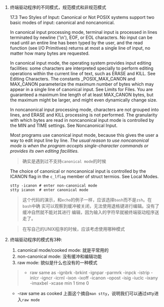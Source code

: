 1. 终端驱动程序的不同模式，规范模式和非规范模式
   
   17.3 Two Styles of Input: Canonical or Not
   POSIX systems support two basic modes of input: canonical and noncanonical.

   In canonical input processing mode, terminal input is processed in lines 
   terminated by newline ('\n'), EOF, or EOL characters. No input can be 
   read until an entire line has been typed by the user, and the read function 
   (see I/O Primitives) returns at most a single line of input, no matter how 
   many bytes are requested.

   In canonical input mode, the operating system provides input editing facilities:
   some characters are interpreted specially to perform editing operations within 
   the current line of text, such as ERASE and KILL. See Editing Characters.
   The constants _POSIX_MAX_CANON and MAX_CANON parameterize the maximum number 
   of bytes which may appear in a single line of canonical input. See Limits for 
   Files. You are guaranteed a maximum line length of at least MAX_CANON bytes, 
   but the maximum might be larger, and might even dynamically change size.

   In noncanonical input processing mode, characters are not grouped into lines, 
   and ERASE and KILL processing is not performed. The granularity with which bytes 
   are read in noncanonical input mode is controlled by the MIN and TIME settings. 
   See Noncanonical Input.

   Most programs use canonical input mode, because this gives the user a way to 
   edit input line by line. *The usual reason to use noncanonical mode is when the 
   program accepts single-character commands or provides its own editing facilities.*

   > 确实是遇到过不支持`canonical mode`的时候

   The choice of canonical or noncanonical input is controlled by the ICANON flag 
   in the `c_lflag` member of struct termios. See Local Modes.

   ```shell
   stty -icanon # enter non-canonical mode
   stty icanon  # enter canonical mode
   ```
  
   > 这个代码的演示，和`echo`的例子一样，应该选择`bash`而不是`zsh`。在`bash`中确
   实可以观察到缓冲被关闭，无法使用退格键进行编辑。没有了缓冲自然就不能对其进行
   编辑，因为输入的字符早就被终端驱动程序送走了。
    
   > 在写自己的UNIX程序的时候，应该考虑使用哪种模式

2. 终端驱动程序的模式有3种:

   1. canonical mode/cooked mode: 就是平常用的
   2. non-canonical mode: 没有缓冲和编辑功能
   3. raw mode: 貌似是什么也没有的一种模式

   > * raw    same as -ignbrk -brkint -ignpar -parmrk -inpck -istrip -inlcr -igncr 
   -icrnl -ixon -ixoff -icanon -opost -isig -iuclc -ixany -imaxbel -xcase min 1 time 0
     * -raw   same as cooked
     上面这个摘自`man stty`，说明我们可以通过stty进入`raw mode`

